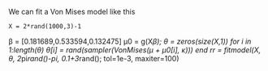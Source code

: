 We can fit a Von Mises model like this

	X = 2*rand(1000,3)-1
  β = [0.181689,0.533594,0.132475]
  μ0 = g(X*β);
  θ = zeros(size(X,1))
  for i in 1:length(θ)
     θ[i] = rand(sampler(VonMises(μ + μ0[i], κ)))
  end
  rr = fitmodel(X, θ, 2*pi*rand()-pi, 0.1+3*rand(); tol=1e-3, maxiter=100)


